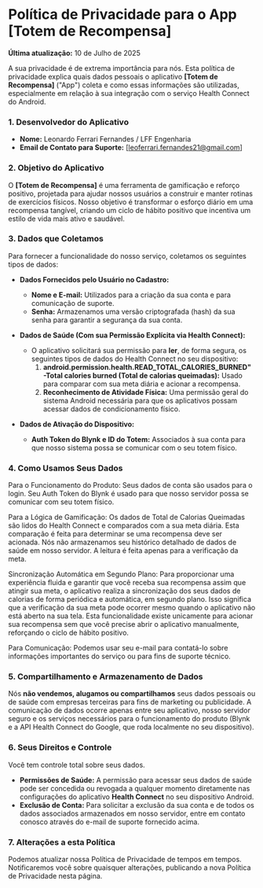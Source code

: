 # Política de Privacidade para o App [Totem de Recompensa]

**Última atualização:** 10 de Julho de 2025

A sua privacidade é de extrema importância para nós. Esta política de privacidade explica quais dados pessoais o aplicativo **[Totem de Recompensa]** ("App") coleta e como essas informações são utilizadas, especialmente em relação à sua integração com o serviço Health Connect do Android.

### 1. Desenvolvedor do Aplicativo
* **Nome:** Leonardo Ferrari Fernandes / LFF Engenharia
* **Email de Contato para Suporte:** [leoferrari.fernandes21@gmail.com]

### 2. Objetivo do Aplicativo
O **[Totem de Recompensa]** é uma ferramenta de gamificação e reforço positivo, projetada para ajudar nossos usuários a construir e manter rotinas de exercícios físicos. Nosso objetivo é transformar o esforço diário em uma recompensa tangível, criando um ciclo de hábito positivo que incentiva um estilo de vida mais ativo e saudável.

### 3. Dados que Coletamos
Para fornecer a funcionalidade do nosso serviço, coletamos os seguintes tipos de dados:

* **Dados Fornecidos pelo Usuário no Cadastro:**
    * **Nome e E-mail:** Utilizados para a criação da sua conta e para comunicação de suporte.
    * **Senha:** Armazenamos uma versão criptografada (hash) da sua senha para garantir a segurança da sua conta.

* **Dados de Saúde (Com sua Permissão Explícita via Health Connect):**
    * O aplicativo solicitará sua permissão para **ler**, de forma segura, os seguintes tipos de dados do Health Connect no seu dispositivo:
        1.  **android.permission.health.READ_TOTAL_CALORIES_BURNED" -Total calories burned (Total de calorias queimadas):** Usado para comparar com sua meta diária e acionar a recompensa.
        3.  **Reconhecimento de Atividade Física:** Uma permissão geral do sistema Android necessária para que os aplicativos possam acessar dados de condicionamento físico.

* **Dados de Ativação do Dispositivo:**
    * **Auth Token do Blynk e ID do Totem:** Associados à sua conta para que nosso sistema possa se comunicar com o seu totem físico.
      
### 4. Como Usamos Seus Dados
Para o Funcionamento do Produto: Seus dados de conta são usados para o login. Seu Auth Token do Blynk é usado para que nosso servidor possa se comunicar com seu totem físico.

Para a Lógica de Gamificação: Os dados de Total de Calorias Queimadas são lidos do Health Connect e comparados com a sua meta diária. Esta comparação é feita para determinar se uma recompensa deve ser acionada. Nós não armazenamos seu histórico detalhado de dados de saúde em nosso servidor. A leitura é feita apenas para a verificação da meta.

Sincronização Automática em Segundo Plano: Para proporcionar uma experiência fluida e garantir que você receba sua recompensa assim que atingir sua meta, o aplicativo realiza a sincronização dos seus dados de calorias de forma periódica e automática, em segundo plano. Isso significa que a verificação da sua meta pode ocorrer mesmo quando o aplicativo não está aberto na sua tela. Esta funcionalidade existe unicamente para acionar sua recompensa sem que você precise abrir o aplicativo manualmente, reforçando o ciclo de hábito positivo.

Para Comunicação: Podemos usar seu e-mail para contatá-lo sobre informações importantes do serviço ou para fins de suporte técnico.

### 5. Compartilhamento e Armazenamento de Dados
Nós **não vendemos, alugamos ou compartilhamos** seus dados pessoais ou de saúde com empresas terceiras para fins de marketing ou publicidade. A comunicação de dados ocorre apenas entre seu aplicativo, nosso servidor seguro e os serviços necessários para o funcionamento do produto (Blynk e a API Health Connect do Google, que roda localmente no seu dispositivo).

### 6. Seus Direitos e Controle
Você tem controle total sobre seus dados.
* **Permissões de Saúde:** A permissão para acessar seus dados de saúde pode ser concedida ou revogada a qualquer momento diretamente nas configurações do aplicativo **Health Connect** no seu dispositivo Android.
* **Exclusão de Conta:** Para solicitar a exclusão da sua conta e de todos os dados associados armazenados em nosso servidor, entre em contato conosco através do e-mail de suporte fornecido acima.

### 7. Alterações a esta Política
Podemos atualizar nossa Política de Privacidade de tempos em tempos. Notificaremos você sobre quaisquer alterações, publicando a nova Política de Privacidade nesta página.
